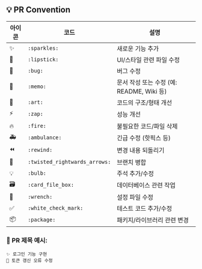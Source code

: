 ## 💡 PR Convention

| 아이콘 | 코드                          | 설명                                      |
| ------ | ----------------------------- | ----------------------------------------- |
| ✨     | `:sparkles:`                  | 새로운 기능 추가                          |
| 💄     | `:lipstick:`                  | UI/스타일 관련 파일 수정                  |
| 🐛     | `:bug:`                       | 버그 수정                                 |
| 📝     | `:memo:`                      | 문서 작성 또는 수정 (예: README, Wiki 등) |
| 🎨     | `:art:`                       | 코드의 구조/형태 개선                     |
| ⚡️    | `:zap:`                       | 성능 개선                                 |
| 🔥     | `:fire:`                      | 불필요한 코드/파일 삭제                   |
| 🚑     | `:ambulance:`                 | 긴급 수정 (핫픽스 등)                     |
| ⏪     | `:rewind:`                    | 변경 내용 되돌리기                        |
| 🔀     | `:twisted_rightwards_arrows:` | 브랜치 병합                               |
| 💡     | `:bulb:`                      | 주석 추가/수정                            |
| 🗃      | `:card_file_box:`             | 데이터베이스 관련 작업                    |
| 🔧     | `:wrench:`                    | 설정 파일 수정                            |
| ✅     | `:white_check_mark:`          | 테스트 코드 추가/수정                     |
| 📦     | `:package:`                   | 패키지/라이브러리 관련 변경               |

### 💬 PR 제목 예시:

```text
✨ 로그인 기능 구현
🐛 토큰 갱신 오류 수정
```
